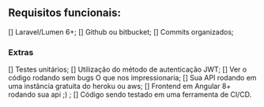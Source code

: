 ## Requisitos funcionais:

[] Laravel/Lumen 6+;
[] Github ou bitbucket;
[] Commits organizados;

### Extras 

[] Testes unitários;
[] Utilização do método de autenticação JWT;
[] Ver o código rodando sem bugs O que nos impressionaria;
[] Sua API rodando em uma instância gratuita do heroku ou aws;
[] Frontend em Angular 8+ rodando sua api ;) ;
[] Código sendo testado em uma ferramenta de CI/CD.
